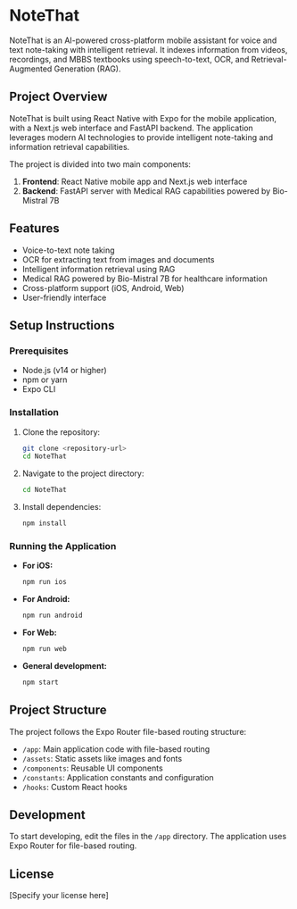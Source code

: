 # NoteThat

NoteThat is an AI-powered cross-platform mobile assistant for voice and text note-taking with intelligent retrieval. It indexes information from videos, recordings, and MBBS textbooks using speech-to-text, OCR, and Retrieval-Augmented Generation (RAG).

## Project Overview

NoteThat is built using React Native with Expo for the mobile application, with a Next.js web interface and FastAPI backend. The application leverages modern AI technologies to provide intelligent note-taking and information retrieval capabilities.

The project is divided into two main components:
1. **Frontend**: React Native mobile app and Next.js web interface
2. **Backend**: FastAPI server with Medical RAG capabilities powered by Bio-Mistral 7B

## Features

- Voice-to-text note taking
- OCR for extracting text from images and documents
- Intelligent information retrieval using RAG
- Medical RAG powered by Bio-Mistral 7B for healthcare information
- Cross-platform support (iOS, Android, Web)
- User-friendly interface

## Setup Instructions

### Prerequisites

- Node.js (v14 or higher)
- npm or yarn
- Expo CLI

### Installation

1. Clone the repository:
   ```bash
   git clone <repository-url>
   cd NoteThat
   ```

2. Navigate to the project directory:
   ```bash
   cd NoteThat
   ```

3. Install dependencies:
   ```bash
   npm install
   ```

### Running the Application

- **For iOS:**
  ```bash
  npm run ios
  ```

- **For Android:**
  ```bash
  npm run android
  ```

- **For Web:**
  ```bash
  npm run web
  ```

- **General development:**
  ```bash
  npm start
  ```

## Project Structure

The project follows the Expo Router file-based routing structure:

- `/app`: Main application code with file-based routing
- `/assets`: Static assets like images and fonts
- `/components`: Reusable UI components
- `/constants`: Application constants and configuration
- `/hooks`: Custom React hooks

## Development

To start developing, edit the files in the `/app` directory. The application uses Expo Router for file-based routing.

## License

[Specify your license here]
